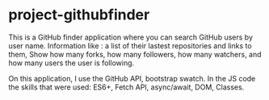 # project-githubfinder

This is a GitHub finder application where you can search GitHub users by user name. Information like : a list of their lastest repositories and links to them, Show how many forks, how many followers, how many watchers, and how many users the user is following.

On this application, I use the GitHub API, bootstrap swatch. In the JS code the skills that were used: ES6+, Fetch API, async/await, DOM, Classes.